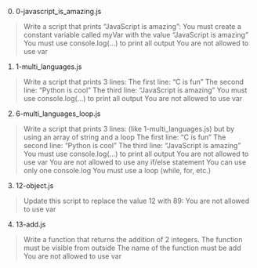 0. 0-javascript_is_amazing.js
>Write a script that prints “JavaScript is amazing”:
>You must create a constant variable called myVar with the value “JavaScript is amazing”
>You must use console.log(...) to print all output
>You are not allowed to use var

1. 1-multi_languages.js
>Write a script that prints 3 lines:
>The first line: “C is fun”
>The second line: “Python is cool”
>The third line: “JavaScript is amazing”
>You must use console.log(...) to print all output
>You are not allowed to use var

2. 6-multi_languages_loop.js
>Write a script that prints 3 lines: (like 1-multi_languages.js) but by using an array of string and a loop
>The first line: “C is fun”
>The second line: “Python is cool”
>The third line: “JavaScript is amazing”
>You must use console.log(...) to print all output
>You are not allowed to use var
>You are not allowed to use any if/else statement
>You can use only one console.log
>You must use a loop (while, for, etc.)

3. 12-object.js
>Update this script to replace the value 12 with 89:
>You are not allowed to use var

4. 13-add.js
>Write a function that returns the addition of 2 integers.
>The function must be visible from outside
>The name of the function must be add
>You are not allowed to use var